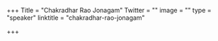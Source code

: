 +++
Title = "Chakradhar Rao Jonagam"
Twitter = ""
image = ""
type = "speaker"
linktitle = "chakradhar-rao-jonagam"

+++



